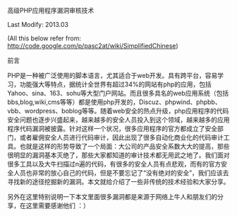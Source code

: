 高级PHP应用程序漏洞审核技术

Last Modify: 2013.03

(All this below refer from: http://code.google.com/p/pasc2at/wiki/SimplifiedChinese)

前言

PHP是一种被广泛使用的脚本语言，尤其适合于web开发。具有跨平台，容易学习，功能强大等特点，据统计全世界有超过34%的网站有php的应用，包括Yahoo、sina、163、sohu等大型门户网站。而且很多具名的web应用系统（包括bbs,blog,wiki,cms等等）都是使用php开发的，Discuz、phpwind、phpbb、vbb、wordpress、boblog等等。随着web安全的热点升级，php应用程序的代码安全问题也逐步兴盛起来，越来越多的安全人员投入到这个领域，越来越多的应用程序代码漏洞被披露。针对这样一个状况，很多应用程序的官方都成立了安全部门，或者雇佣安全人员进行代码审计，因此出现了很多自动化商业化的代码审计工具。也就是这样的形势导致了一个局面：大公司的产品安全系数大大的提高，那些很明显的漏洞基本灭绝了，那些大家都知道的审计技术都无用武之地了。我们面对很多工具以及大牛扫描过n遍的代码，有很多的安全人员有点悲观，而有的官方安全人员也非常的放心自己的代码，但是不要忘记了“没有绝对的安全”，我们应该去寻找新的途径挖掘新的漏洞。本文就给介绍了一些非传统的技术经验和大家分享。


另外在这里特别说明一下本文里面很多漏洞都是来源于网络上牛人和朋友们的分享，在这里需要感谢他们 ：）
